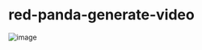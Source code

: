 # red-panda-generate-video

![image](https://github.com/niteazi/red-panda-generate-video/assets/130102204/aa9c9724-2cd8-4f34-92b1-b9ae73d0cf20)

